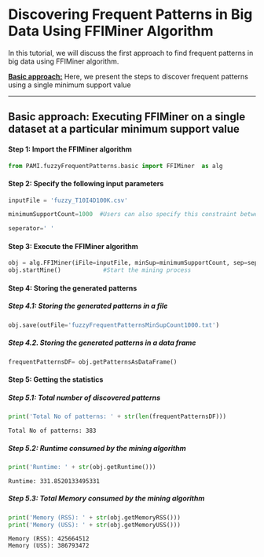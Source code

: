 # Discovering Frequent Patterns in Big Data Using FFIMiner Algorithm

In this tutorial, we will discuss the first approach to find frequent patterns in big data using FFIMiner algorithm.

[__Basic approach:__](#basicApproach) Here, we present the steps to discover frequent patterns using a single minimum support value


***

## <a id='basicApproach'>Basic approach: Executing FFIMiner on a single dataset at a particular minimum support value</a>

#### Step 1: Import the FFIMiner algorithm


```python
from PAMI.fuzzyFrequentPatterns.basic import FFIMiner  as alg
```

#### Step 2: Specify the following input parameters


```python
inputFile = 'fuzzy_T10I4D100K.csv'

minimumSupportCount=1000  #Users can also specify this constraint between 0 to 1.

seperator=' '       
```

#### Step 3: Execute the FFIMiner algorithm


```python
obj = alg.FFIMiner(iFile=inputFile, minSup=minimumSupportCount, sep=seperator)    #initialize
obj.startMine()            #Start the mining process
```

#### Step 4: Storing the generated patterns

##### Step 4.1: Storing the generated patterns in a file


```python
obj.save(outFile='fuzzyFrequentPatternsMinSupCount1000.txt')
```

##### Step 4.2. Storing the generated patterns in a data frame


```python
frequentPatternsDF= obj.getPatternsAsDataFrame()
```

#### Step 5: Getting the statistics

##### Step 5.1: Total number of discovered patterns 


```python
print('Total No of patterns: ' + str(len(frequentPatternsDF)))
```

    Total No of patterns: 383


##### Step 5.2: Runtime consumed by the mining algorithm


```python
print('Runtime: ' + str(obj.getRuntime()))
```

    Runtime: 331.8520133495331


##### Step 5.3: Total Memory consumed by the mining algorithm


```python
print('Memory (RSS): ' + str(obj.getMemoryRSS()))
print('Memory (USS): ' + str(obj.getMemoryUSS()))
```

    Memory (RSS): 425664512
    Memory (USS): 386793472

